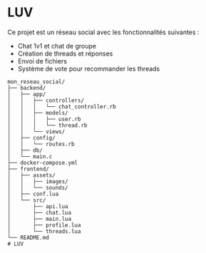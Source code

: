 # LUV

Ce projet est un réseau social avec les fonctionnalités suivantes :
- Chat 1v1 et chat de groupe
- Création de threads et réponses
- Envoi de fichiers
- Système de vote pour recommander les threads

````
mon_reseau_social/
├── backend/
│   ├── app/
│   │   ├── controllers/
│   │   │   └── chat_controller.rb
│   │   ├── models/
│   │   │   ├── user.rb
│   │   │   └── thread.rb
│   │   └── views/
│   ├── config/
│   │   └── routes.rb
│   ├── db/
│   └── main.c
├── docker-compose.yml
├── frontend/
│   ├── assets/
│   │   ├── images/
│   │   └── sounds/
│   ├── conf.lua
│   └── src/
│       ├── api.lua
│       ├── chat.lua
│       ├── main.lua
│       ├── profile.lua
│       └── threads.lua
└── README.md
# LUV
